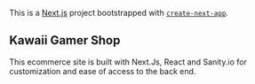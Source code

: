 This is a [Next.js](https://nextjs.org/) project bootstrapped with [`create-next-app`](https://github.com/vercel/next.js/tree/canary/packages/create-next-app).

## Kawaii Gamer Shop

This ecommerce site is built with Next.Js, React and Sanity.io for customization and ease of access to the back end.

